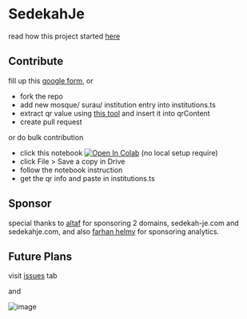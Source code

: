 # SedekahJe

read how this project started [here](https://www.khrnchn.xyz/blog/sedekah-je-lore)

## Contribute

fill up this [google form](https://forms.gle/sUvn5KteEXi6Ke8G9), or
- fork the repo
- add new mosque/ surau/ institution entry into institutions.ts
- extract qr value using [this tool](https://qrcoderaptor.com/) and insert it into qrContent
- create pull request

or do bulk contribution
- click this notebook [![Open In Colab](https://colab.research.google.com/assets/colab-badge.svg)](https://colab.research.google.com/drive/1ObRdwFqF9Ug6f1UjvDPB0X7m3hAyMaQj?usp=sharing) (no local setup require)
- click File > Save a copy in Drive
- follow the notebook instruction
- get the qr info and paste in institutions.ts
  
## Sponsor

special thanks to [altaf](https://x.com/danielminho_?s=21&t=uaExBAqkDxtuY8KYLJBCLQ) for sponsoring 2 domains, sedekah-je.com and sedekahje.com, 
and also [farhan helmy](https://www.farhanhelmy.com/) for sponsoring analytics.

## Future Plans

visit [issues](https://github.com/khrnchn/sedekah-je/issues) tab

and 

![image](https://github.com/user-attachments/assets/91858011-8629-455d-af59-d137fe8803d5)

